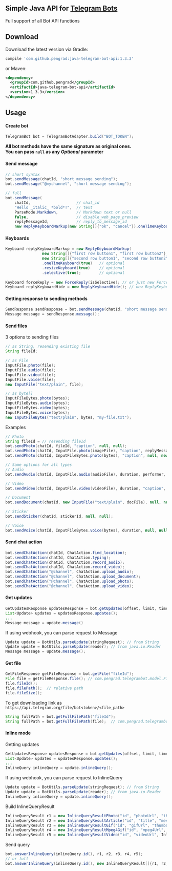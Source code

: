 ## Simple Java API for [Telegram Bots][1]

Full support of all Bot API functions

Download
-------
Download the latest version via Gradle:
```groovy
compile 'com.github.pengrad:java-telegram-bot-api:1.3.3'
```
or Maven:
```xml
<dependency>
  <groupId>com.github.pengrad</groupId>
  <artifactId>java-telegram-bot-api</artifactId>
  <version>1.3.3</version>
</dependency>
```


Usage
-------
#### Create bot
```java
TelegramBot bot = TelegramBotAdapter.build("BOT_TOKEN");
```
**All bot methods have the same signature as original ones.**  
**You can pass `null` as any _Optional_ parameter**

#### Send message
```java
// short syntax
bot.sendMessage(chatId, "short message sending");
bot.sendMessage("@mychannel", "short message sending");

// full
bot.sendMessage(
    chatId,                    // chat_id
    "Hello _italic_ *bold*!",  // text
    ParseMode.Markdown,        // Markdown text or null
    false,                     // disable_web_page_preview
    replyMessageId,            // reply_to_message_id
    new ReplyKeyboardMarkup(new String[]{"ok", "cancel"}).oneTimeKeyboard(true));  // keyboard
```
#### Keyboards
```java
Keyboard replyKeyboardMarkup = new ReplyKeyboardMarkup(
                new String[]{"first row button1", "first row button2"},
                new String[]{"second row button1", "second row button2"})
                .oneTimeKeyboard(true)   // optional
                .resizeKeyboard(true)    // optional
                .selective(true);        // optional
                
Keyboard forceReply = new ForceReply(isSelective); // or just new ForceReply();
Keyboard replyKeyboardHide = new ReplyKeyboardHide(); // new ReplyKeyboardHide(isSelective)
```
#### Getting response to sending methods
```java
SendResponse sendResponse = bot.sendMessage(chatId, "short message sending");
Message message = sendResponse.message();
```
#### Send files
3 options to sending files
```java
// as String, resending existing file
String fileId;

// as File
InputFile.photo(file);
InputFile.audio(file);
InputFile.video(file);
InputFile.voice(file);
new InputFile("text/plain", file); 

// as byte[]
InputFileBytes.photo(bytes);
InputFileBytes.audio(bytes);
InputFileBytes.video(bytes);
InputFileBytes.voice(bytes);
new InputFileBytes("text/plain", bytes, "my-file.txt");
```
Examples
```java
// Photo
String fileId = // resending fileId
bot.sendPhoto(chatId, fileId, "caption", null, null);
bot.sendPhoto(chatId, InputFile.photo(imageFile), "caption", replyMessageId, new ForceReply());
bot.sendPhoto(chatId, InputFileBytes.photo(bytes), "caption", null, new ReplyKeyboardHide());

// Same options for all types 
// Audio
bot.sendAudio(chatId, InputFile.audio(audioFile), duration, performer, title, null, null);

// Video
bot.sendVideo(chatId, InputFile.video(videoFile), duration, "caption", null, null);

// Document
bot.sendDocument(chatId, new InputFile("text/plain", docFile), null, null);

// Sticker
bot.sendSticker(chatId, stickerId, null, null);

// Voice
bot.sendVoice(chatId, InputFileBytes.voice(bytes), duration, null, null);
```
#### Send chat action
```java
bot.sendChatAction(chatId, ChatAction.find_location);
bot.sendChatAction(chatId, ChatAction.typing);
bot.sendChatAction(chatId, ChatAction.record_audio);
bot.sendChatAction(chatId, ChatAction.record_video);
bot.sendChatAction("@channel", ChatAction.upload_audio);
bot.sendChatAction("@channel", ChatAction.upload_document);
bot.sendChatAction("@channel", ChatAction.upload_photo);
bot.sendChatAction("@channel", ChatAction.upload_video);
```
#### Get updates 
```java
GetUpdatesResponse updatesResponse = bot.getUpdates(offset, limit, timeout);
List<Update> updates = updatesResponse.updates();
...
Message message = update.message()
```
If using webhook, you can parse request to Message
```java
Update update = BotUtils.parseUpdate(stringRequest); // from String
Update update = BotUtils.parseUpdate(reader); // from java.io.Reader
Message message = update.message();
```
#### Get file
```java
GetFileResponse getFileResponse = bot.getFile("fileId");
File file = getFileResponse.file(); // com.pengrad.telegrambot.model.File
file.fileId();
file.filePath();  // relative path
file.fileSize();
```
To get downloading link as `https://api.telegram.org/file/bot<token>/<file_path>`
```java
String fullPath = bot.getFullFilePath("fileId");
String fullPath = bot.getFullFilePath(file);  // com.pengrad.telegrambot.model.File
```
#### Inline mode
Getting updates
```java
GetUpdatesResponse updatesResponse = bot.getUpdates(offset, limit, timeout);
List<Update> updates = updatesResponse.updates();
...
InlineQuery inlineQuery = update.inlineQuery();
```
If using webhook, you can parse request to InlineQuery
```java
Update update = BotUtils.parseUpdate(stringRequest); // from String
Update update = BotUtils.parseUpdate(reader); // from java.io.Reader
InlineQuery inlineQuery = update.inlineQuery();
```
Build InlineQueryResult
```java
InlineQueryResult r1 = new InlineQueryResultPhoto("id", "photoUrl", "thumbUrl");
InlineQueryResult r2 = new InlineQueryResultArticle("id", "title", "message text").thumbUrl("url");
InlineQueryResult r3 = new InlineQueryResultGif("id", "gifUrl", "thumbUrl");
InlineQueryResult r4 = new InlineQueryResultMpeg4Gif("id", "mpeg4Url", "thumbUrl");
InlineQueryResult r5 = new InlineQueryResultVideo("id", "videoUrl", InlineQueryResultVideo.MIME_VIDEO_MP4, "message text", "thumbUrl", "video title");
```
Send query
```java
bot.answerInlineQuery(inlineQuery.id(), r1, r2, r3, r4, r5);
// or full
bot.answerInlineQuery(inlineQuery.id(), new InlineQueryResult[]{r1, r2, r3, r4, r5}, cacheTime, isPersonal, nextOffset);
```


 [1]: https://core.telegram.org/bots
